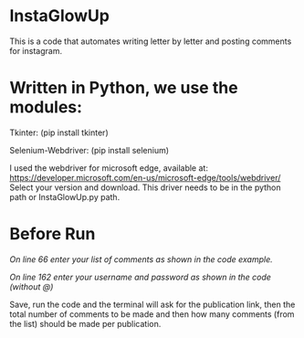# InstaGlowUp
 This is a code that automates writing letter by letter and posting comments for instagram. 
 
# Written in Python, we use the modules:

Tkinter:
(pip install tkinter)

Selenium-Webdriver:
(pip install selenium)

I used the webdriver for microsoft edge, available at:
https://developer.microsoft.com/en-us/microsoft-edge/tools/webdriver/
Select your version and download.
This driver needs to be in the python path or InstaGlowUp.py path.

# Before Run

*On line 66 enter your list of comments as shown in the code example.*

*On line 162 enter your username and password as shown in the code (without @)*

Save, run the code and the terminal will ask for the publication link, then the total number of comments to be made and then how many comments (from the list) should be made per publication.
